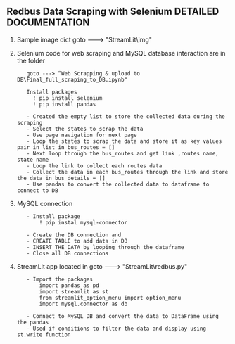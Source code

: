 Redbus Data Scraping with Selenium DETAILED DOCUMENTATION
--------------------------------------------------------------------------------

1. Sample image dict
          goto ---> "StreamLit\img"


2. Selenium code for web scraping and MySQL database interaction are in the folder
          
          goto ---> “Web Scrapping & upload to DB\Final_full_scraping_to_DB.ipynb"

          Install packages
            ! pip install selenium
            ! pip install pandas
          
          - Created the empty list to store the collected data during the scraping
          - Select the states to scrap the data
          - Use page navigation for next page
          - Loop the states to scrap the data and store it as key values pair in list in bus_routes = []
          - Next loop through the bus_routes and get link ,routes name, state name
          - Loop the link to collect each routes data
          - Collect the data in each bus_routes through the link and store the data in bus_details = []
          - Use pandas to convert the collected data to dataframe to connect to DB


3. MySQL connection

          - Install package
              ! pip instal mysql-connector

          - Create the DB connection and
          - CREATE TABLE to add data in DB
          - INSERT THE DATA by looping through the dataframe
          - Close all DB connections


4. StreamLit app located in 
          goto ---> "StreamLit\redbus.py"
    
          - Import the packages
              import pandas as pd
              import streamlit as st
              from streamlit_option_menu import option_menu
              import mysql.connector as db
          
          - Connect to MySQL DB and convert the data to DataFrame using the pandas
          - Used if conditions to filter the data and display using st.write function

